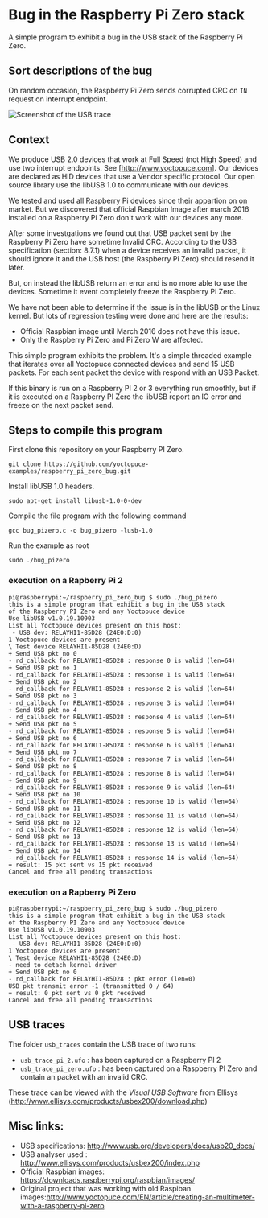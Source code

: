 # Bug in the Raspberry Pi Zero stack
A simple program to exhibit a bug in the USB stack of the Raspberry Pi Zero.

## Sort descriptions of the bug

On random occasion, the Raspberry Pi Zero sends corrupted CRC on ``IN`` request on interrupt endpoint.

![Screenshot of the USB trace](screen_capture.png)


## Context

We produce USB 2.0 devices that work at Full Speed (not High Speed) and use two interrupt endpoints. See [http://www.yoctopuce.com]. Our devices are declared as HID devices that use a Vendor specific protocol. Our open source library use the libUSB 1.0 to communicate with our devices.

We tested and used all Raspberry Pi devices since their appartion on on market. But we discovered that official Raspbian Image after march 2016 installed on a Raspberry Pi Zero don't work with our devices any more.

After some investgations we found out that USB packet sent by the Raspberry Pi Zero have sometime Invalid CRC. According to the USB specification (section: 8.7.1) when a device receives an invalid packet, it should ignore it and the USB host (the Raspberry Pi Zero) should resend it later.

But, on instead the libUSB return an error and is no more able to use the devices. Sometime it event completely freeze the Raspberry Pi Zero.

We have not been able to determine if the issue is in the libUSB or the Linux kernel. But lots of regression testing were done and here are the results:

* Official Raspbian image until March 2016 does not have this issue.
* Only the Raspberry Pi Zero and Pi Zero W are affected.

This simple program exhibits the problem. It's a simple threaded example that iterates over all Yoctopuce connected devices and send 15 USB packets. For each sent packet the device with respond with an USB Packet.

If this binary is run on a Raspberry PI 2 or 3 everything run smoothly, but  if it is executed on a Raspberry PI Zero the libUSB report an IO error and freeze on the next packet send.


## Steps to compile this program

First clone this repository on your Raspberry PI Zero.
```
git clone https://github.com/yoctopuce-examples/raspberry_pi_zero_bug.git
```

Install libUSB 1.0 headers.

```
sudo apt-get install libusb-1.0-0-dev
```

Compile the file program with the following command

```
gcc bug_pizero.c -o bug_pizero -lusb-1.0
```

Run the example as root
```
sudo ./bug_pizero
```

### execution on a Rapberry Pi 2

```
pi@raspberrypi:~/raspberry_pi_zero_bug $ sudo ./bug_pizero
this is a simple program that exhibit a bug in the USB stack
of the Raspberry PI Zero and any Yoctopuce device
Use libUSB v1.0.19.10903
List all Yoctopuce devices present on this host:
 - USB dev: RELAYHI1-85D28 (24E0:D:0)
1 Yoctopuce devices are present
\ Test device RELAYHI1-85D28 (24E0:D)
+ Send USB pkt no 0
- rd_callback for RELAYHI1-85D28 : response 0 is valid (len=64)
+ Send USB pkt no 1
- rd_callback for RELAYHI1-85D28 : response 1 is valid (len=64)
+ Send USB pkt no 2
- rd_callback for RELAYHI1-85D28 : response 2 is valid (len=64)
+ Send USB pkt no 3
- rd_callback for RELAYHI1-85D28 : response 3 is valid (len=64)
+ Send USB pkt no 4
- rd_callback for RELAYHI1-85D28 : response 4 is valid (len=64)
+ Send USB pkt no 5
- rd_callback for RELAYHI1-85D28 : response 5 is valid (len=64)
+ Send USB pkt no 6
- rd_callback for RELAYHI1-85D28 : response 6 is valid (len=64)
+ Send USB pkt no 7
- rd_callback for RELAYHI1-85D28 : response 7 is valid (len=64)
+ Send USB pkt no 8
- rd_callback for RELAYHI1-85D28 : response 8 is valid (len=64)
+ Send USB pkt no 9
- rd_callback for RELAYHI1-85D28 : response 9 is valid (len=64)
+ Send USB pkt no 10
- rd_callback for RELAYHI1-85D28 : response 10 is valid (len=64)
+ Send USB pkt no 11
- rd_callback for RELAYHI1-85D28 : response 11 is valid (len=64)
+ Send USB pkt no 12
- rd_callback for RELAYHI1-85D28 : response 12 is valid (len=64)
+ Send USB pkt no 13
- rd_callback for RELAYHI1-85D28 : response 13 is valid (len=64)
+ Send USB pkt no 14
- rd_callback for RELAYHI1-85D28 : response 14 is valid (len=64)
= result: 15 pkt sent vs 15 pkt received
Cancel and free all pending transactions
```

### execution on a Rapberry Pi Zero


```
pi@raspberrypi:~/raspberry_pi_zero_bug $ sudo ./bug_pizero
this is a simple program that exhibit a bug in the USB stack
of the Raspberry PI Zero and any Yoctopuce device
Use libUSB v1.0.19.10903
List all Yoctopuce devices present on this host:
 - USB dev: RELAYHI1-85D28 (24E0:D:0)
1 Yoctopuce devices are present
\ Test device RELAYHI1-85D28 (24E0:D)
- need to detach kernel driver
+ Send USB pkt no 0
- rd_callback for RELAYHI1-85D28 : pkt error (len=0)
USB pkt transmit error -1 (transmitted 0 / 64)
= result: 0 pkt sent vs 0 pkt received
Cancel and free all pending transactions
```

## USB traces

The folder ``usb_traces`` contain the USB trace of two runs:

* ``usb_trace_pi_2.ufo`` : has been captured on a Raspberry PI 2
* ``usb_trace_pi_zero.ufo`` : has been captured on a Raspberry PI Zero and 	contain an packet with an invalid CRC.

These trace can be viewed with the *Visual USB Software* from Ellisys (http://www.ellisys.com/products/usbex200/download.php)


## Misc links:

* USB specifications: http://www.usb.org/developers/docs/usb20_docs/
* USB analyser used : http://www.ellisys.com/products/usbex200/index.php
* Official Raspbian images: https://downloads.raspberrypi.org/raspbian/images/
* Original project that was working with old Raspiban images:http://www.yoctopuce.com/EN/article/creating-an-multimeter-with-a-raspberry-pi-zero
